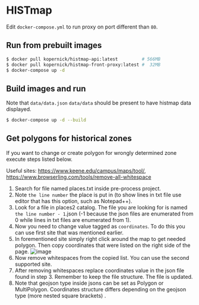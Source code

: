 # HISTmap

Edit `docker-compose.yml` to run proxy on port different than `80`.

## Run from prebuilt images

```sh
$ docker pull kopernick/histmap-api:latest         # 566MB
$ docker pull kopernick/histmap-front-proxy:latest #  32MB
$ docker-compose up -d
```
## Build images and run

Note that `data/data.json` `data/data` should be present to have histmap data displayed.

```sh
$ docker-compose up -d --build
```
## Get polygons for historical zones
  
  If you want to change or create polygon for wrongly determined zone execute steps listed below.
  
  Useful sites: 
    https://www.keene.edu/campus/maps/tool/,
    https://www.browserling.com/tools/remove-all-whitespace
  
  1. Search for file named places.txt inside pre-process project.
  2. Note `the line number` the place is put in (to show lines in txt file use editor that has this option, such as Notepad++).
  3. Look for a file in places2 catalog. The file you are looking for is named `the line number - 1`.json (-1 because the json files are enumerated from 0 while lines in txt files are enumerated from 1).
  4. Now you need to change value tagged as `coordinates`. To do this you can use first site that was mentioned earlier.
  5. In forementioned site simply right click around the map to get needed polygon. Then copy coordinates that were listed on the right side of the page.
  ![image](https://user-images.githubusercontent.com/32779785/151788163-1b7d85b1-d47f-4206-b7a4-e8a1427bfa7d.png)
  6. Now remove whitespaces from the copied list. You can use the second supported site. 
  7. After removing whitespaces replace coordinates value in the json file found in step 3. Remember to keep the file structure. The file is updated.
  8. Note that geojson type inside jsons can be set as Polygon or MultiPolygon. Coordinates structure differs depending on the geojson type (more nested square brackets) .
